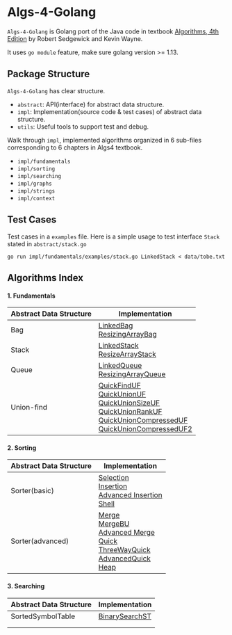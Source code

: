 # Algs-4-Golang

`Algs-4-Golang` is Golang port of the Java code in textbook [Algorithms, 4th Edition](https://algs4.cs.princeton.edu/home/)
by Robert Sedgewick and Kevin Wayne. 

It uses `go module` feature, make sure golang version >= 1.13.

## Package Structure
`Algs-4-Golang` has clear structure.
* `abstract`: API(interface) for abstract data structure.  
* `impl`: Implementation(source code & test cases) of abstract data structure. 
* `utils`: Useful tools to support test and debug.

Walk through `impl`, implemented algorithms organized in 6 sub-files corresponding to 6 chapters in Algs4 textbook.

* `impl/fundamentals`
* `impl/sorting`
* `impl/searching`
* `impl/graphs`
* `impl/strings`
* `impl/context`

## Test Cases
Test cases in a `examples` file. Here is a simple usage to test interface `Stack` stated in `abstract/stack.go`

```
go run impl/fundamentals/examples/stack.go LinkedStack < data/tobe.txt
```
## Algorithms Index

#### 1. Fundamentals

| Abstract Data Structure | Implementation                                               |
| ----------------------- | ------------------------------------------------------------ |
| Bag                     | [LinkedBag](https://github.com/yinyajun/Algs-4-Golang/blob/master/impl/fundamentals/linked_bag.go)<br />[ResizingArrayBag](https://github.com/yinyajun/Algs-4-Golang/blob/master/impl/fundamentals/resizing_array_bag.go) |
| Stack                   | [LinkedStack](https://github.com/yinyajun/Algs-4-Golang/blob/master/impl/fundamentals/linked_stack.go)<br />[ResizeArrayStack](https://github.com/yinyajun/Algs-4-Golang/blob/master/impl/fundamentals/resizing_array_stack.go) |
| Queue                   | [LinkedQueue](https://github.com/yinyajun/Algs-4-Golang/blob/master/impl/fundamentals/linked_queue.go)<br />[ResizingArrayQueue](https://github.com/yinyajun/Algs-4-Golang/blob/master/impl/fundamentals/resizing_array_queue.go)                  |
| Union-find              | [QuickFindUF](https://github.com/yinyajun/Algs-4-Golang/blob/master/impl/fundamentals/quick_find_uf.go)<br />[QuickUnionUF](https://github.com/yinyajun/Algs-4-Golang/blob/master/impl/fundamentals/quick_union_uf.go)<br />[QuickUnionSizeUF](https://github.com/yinyajun/Algs-4-Golang/blob/master/impl/fundamentals/quick_union_size_uf.go)<br />[QuickUnionRankUF](https://github.com/yinyajun/Algs-4-Golang/blob/master/impl/fundamentals/quick_union_rank_uf.go)<br />[QuickUnionCompressedUF](https://github.com/yinyajun/Algs-4-Golang/blob/master/impl/fundamentals/quick_union_compressed_uf.go)<br />[QuickUnionCompressedUF2](https://github.com/yinyajun/Algs-4-Golang/blob/master/impl/fundamentals/quick_union_compressed_uf2.go) |



#### 2. Sorting

| Abstract Data Structure | Implementation                                               |
| ----------------------- | ------------------------------------------------------------ |
| Sorter(basic)           | [Selection](https://github.com/yinyajun/Algs-4-Golang/blob/master/impl/sorting/selection.go)<br />[Insertion](https://github.com/yinyajun/Algs-4-Golang/blob/master/impl/sorting/insertion.go)<br />[Advanced Insertion](https://github.com/yinyajun/Algs-4-Golang/blob/master/impl/sorting/insertion.go)<br />[Shell](https://github.com/yinyajun/Algs-4-Golang/blob/master/impl/sorting/shell.go) |
| Sorter(advanced)        | [Merge](https://github.com/yinyajun/Algs-4-Golang/blob/master/impl/sorting/merge.go)<br />[MergeBU](https://github.com/yinyajun/Algs-4-Golang/blob/master/impl/sorting/merge.go)<br />[Advanced Merge](https://github.com/yinyajun/Algs-4-Golang/blob/master/impl/sorting/merge.go)<br />[Quick](https://github.com/yinyajun/Algs-4-Golang/blob/master/impl/sorting/quick.go)<br />[ThreeWayQuick](https://github.com/yinyajun/Algs-4-Golang/blob/master/impl/sorting/quick.go)<br />[AdvancedQuick](https://github.com/yinyajun/Algs-4-Golang/blob/master/impl/sorting/quick.go)<br />[Heap](https://github.com/yinyajun/Algs-4-Golang/blob/master/impl/sorting/heap.go) |

#### 3. Searching

| Abstract Data Structure | Implementation                                               |
| ----------------------- | ------------------------------------------------------------ |
| SortedSymbolTable       | [BinarySearchST](https://github.com/yinyajun/Algs-4-Golang/blob/master/impl/searching/binary_search_st.go)<br /> |
|                         |                                                              |
|                         |                                                              |







